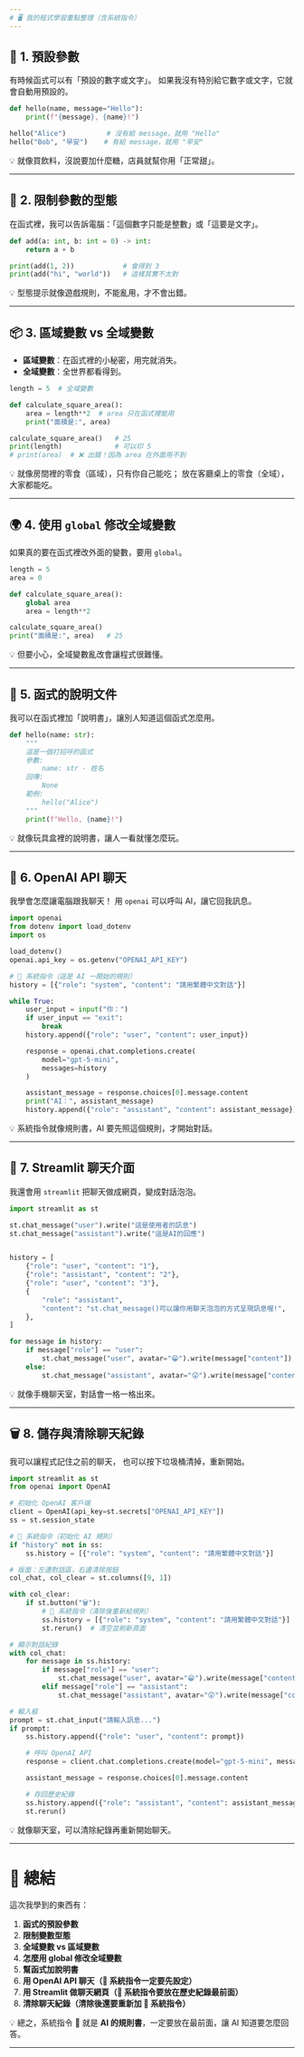 ```yaml
---
# 🖥 我的程式學習重點整理（含系統指令）
---
```


## 🌟 1. 預設參數

有時候函式可以有「預設的數字或文字」。
如果我沒有特別給它數字或文字，它就會自動用預設的。

```python
def hello(name, message="Hello"):
    print(f"{message}, {name}!")

hello("Alice")          # 沒有給 message，就用 "Hello"
hello("Bob", "早安")    # 有給 message，就用 "早安"
```

💡 就像買飲料，沒說要加什麼糖，店員就幫你用「正常甜」。

---

## 🔢 2. 限制參數的型態

在函式裡，我可以告訴電腦：「這個數字只能是整數」或「這要是文字」。

```python
def add(a: int, b: int = 0) -> int:
    return a + b

print(add(1, 2))            # 會得到 3
print(add("hi", "world"))   # 這樣其實不太對
```

💡 型態提示就像遊戲規則，不能亂用，才不會出錯。

---

## 📦 3. 區域變數 vs 全域變數

- **區域變數**：在函式裡的小秘密，用完就消失。
- **全域變數**：全世界都看得到。

```python
length = 5  # 全域變數

def calculate_square_area():
    area = length**2  # area 只在函式裡能用
    print("面積是:", area)

calculate_square_area()   # 25
print(length)             # 可以印 5
# print(area)  # ❌ 出錯！因為 area 在外面用不到
```

💡 就像房間裡的零食（區域），只有你自己能吃；
放在客廳桌上的零食（全域），大家都能吃。

---

## 🌍 4. 使用 `global` 修改全域變數

如果真的要在函式裡改外面的變數，要用 `global`。

```python
length = 5
area = 0

def calculate_square_area():
    global area
    area = length**2

calculate_square_area()
print("面積是:", area)   # 25
```

💡 但要小心，全域變數亂改會讓程式很難懂。

---

## 📖 5. 函式的說明文件

我可以在函式裡加「說明書」，讓別人知道這個函式怎麼用。

```python
def hello(name: str):
    """
    這是一個打招呼的函式
    參數:
        name: str - 姓名
    回傳:
        None
    範例:
        hello("Alice")
    """
    print(f"Hello, {name}!")
```

💡 就像玩具盒裡的說明書，讓人一看就懂怎麼玩。

---

## 🤖 6. OpenAI API 聊天

我學會怎麼讓電腦跟我聊天！
用 `openai` 可以呼叫 AI，讓它回我訊息。

```python
import openai
from dotenv import load_dotenv
import os

load_dotenv()
openai.api_key = os.getenv("OPENAI_API_KEY")

# 🚦 系統指令（這是 AI 一開始的規則）
history = [{"role": "system", "content": "請用繁體中文對話"}]

while True:
    user_input = input("你：")
    if user_input == "exit":
        break
    history.append({"role": "user", "content": user_input})

    response = openai.chat.completions.create(
        model="gpt-5-mini",
        messages=history
    )

    assistant_message = response.choices[0].message.content
    print("AI：", assistant_message)
    history.append({"role": "assistant", "content": assistant_message})
```

💡 系統指令就像規則書，AI 要先照這個規則，才開始對話。

---

## 💬 7. Streamlit 聊天介面

我還會用 `streamlit` 把聊天做成網頁，變成對話泡泡。

```python
import streamlit as st

st.chat_message("user").write("這是使用者的訊息")
st.chat_message("assistant").write("這是AI的回應")


history = [
    {"role": "user", "content": "1"},
    {"role": "assistant", "content": "2"},
    {"role": "user", "content": "3"},
    {
        "role": "assistant",
        "content": "st.chat_message()可以讓你用聊天泡泡的方式呈現訊息喔!",
    },
]

for message in history:
    if message["role"] == "user":
        st.chat_message("user", avatar="😁").write(message["content"])
    else:
        st.chat_message("assistant", avatar="😲").write(message["content"])
```

💡 就像手機聊天室，對話會一格一格出來。

---

## 🗑 8. 儲存與清除聊天紀錄

我可以讓程式記住之前的聊天，
也可以按下垃圾桶清掉，重新開始。

```python
import streamlit as st
from openai import OpenAI

# 初始化 OpenAI 客戶端
client = OpenAI(api_key=st.secrets["OPENAI_API_KEY"])
ss = st.session_state

# 🚦 系統指令（初始化 AI 規則）
if "history" not in ss:
    ss.history = [{"role": "system", "content": "請用繁體中文對話"}]

# 版面：左邊對話區，右邊清除按鈕
col_chat, col_clear = st.columns([9, 1])

with col_clear:
    if st.button("🗑"):
        # 🚦 系統指令（清除後重新給規則）
        ss.history = [{"role": "system", "content": "請用繁體中文對話"}]
        st.rerun()  # 清空並刷新頁面

# 顯示對話紀錄
with col_chat:
    for message in ss.history:
        if message["role"] == "user":
            st.chat_message("user", avatar="😁").write(message["content"])
        elif message["role"] == "assistant":
            st.chat_message("assistant", avatar="😲").write(message["content"])

# 輸入框
prompt = st.chat_input("請輸入訊息...")
if prompt:
    ss.history.append({"role": "user", "content": prompt})

    # 呼叫 OpenAI API
    response = client.chat.completions.create(model="gpt-5-mini", messages=ss.history)

    assistant_message = response.choices[0].message.content

    # 存回歷史紀錄
    ss.history.append({"role": "assistant", "content": assistant_message})
    st.rerun()
```

💡 就像聊天室，可以清除紀錄再重新開始聊天。

---

# 🎉 總結

這次我學到的東西有：

1. **函式的預設參數**
2. **限制變數型態**
3. **全域變數 vs 區域變數**
4. **怎麼用 global 修改全域變數**
5. **幫函式加說明書**
6. **用 OpenAI API 聊天（🚦 系統指令一定要先設定）**
7. **用 Streamlit 做聊天網頁（🚦 系統指令要放在歷史紀錄最前面）**
8. **清除聊天紀錄（清除後還要重新加 🚦 系統指令）**

💡 總之，系統指令 🚦 就是 **AI 的規則書**，一定要放在最前面，讓 AI 知道要怎麼回答。

---
